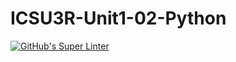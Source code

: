 # ICSU3R-Unit1-02-Python

[![GitHub's Super Linter](https://github.com/sydneykuhn/ICSU3R-Unit-01-Python-Hello_World/workflows/GitHub's%20Super%20Linter/badge.svg)](https://github.com/sydneykuhn/ICSU3R-Unit-01-Python-Hello_World/actions)
